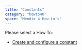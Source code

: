 ```yaml
---
title: "Constants"
category: "howto40"
space: "Mendix 4 How-to's"
---
```

Please select a How To:

*   [Create and configure a constant](create-and-configure-a-constant)